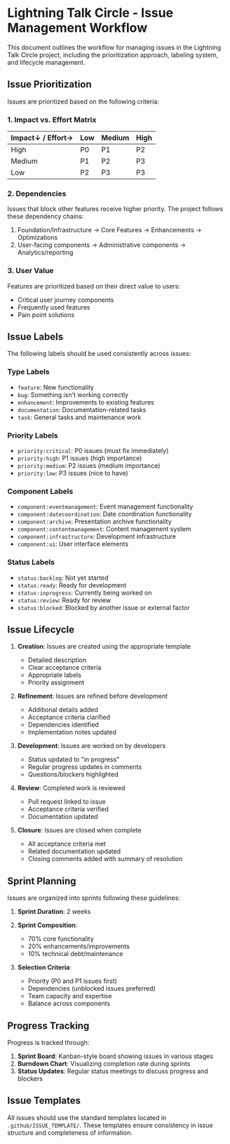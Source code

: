 # Lightning Talk Circle - Issue Management Workflow

This document outlines the workflow for managing issues in the Lightning Talk
Circle project, including the prioritization approach, labeling system, and
lifecycle management.

## Issue Prioritization

Issues are prioritized based on the following criteria:

### 1. Impact vs. Effort Matrix

| Impact↓ / Effort→ | Low | Medium | High |
| ----------------- | --- | ------ | ---- |
| High              | P0  | P1     | P2   |
| Medium            | P1  | P2     | P3   |
| Low               | P2  | P3     | P3   |

### 2. Dependencies

Issues that block other features receive higher priority. The project follows
these dependency chains:

1. Foundation/Infrastructure → Core Features → Enhancements → Optimizations
2. User-facing components → Administrative components → Analytics/reporting

### 3. User Value

Features are prioritized based on their direct value to users:

- Critical user journey components
- Frequently used features
- Pain point solutions

## Issue Labels

The following labels should be used consistently across issues:

### Type Labels

- `feature`: New functionality
- `bug`: Something isn't working correctly
- `enhancement`: Improvements to existing features
- `documentation`: Documentation-related tasks
- `task`: General tasks and maintenance work

### Priority Labels

- `priority:critical`: P0 issues (must fix immediately)
- `priority:high`: P1 issues (high importance)
- `priority:medium`: P2 issues (medium importance)
- `priority:low`: P3 issues (nice to have)

### Component Labels

- `component:eventmanagement`: Event management functionality
- `component:datecoordination`: Date coordination functionality
- `component:archive`: Presentation archive functionality
- `component:contentmanagement`: Content management system
- `component:infrastructure`: Development infrastructure
- `component:ui`: User interface elements

### Status Labels

- `status:backlog`: Not yet started
- `status:ready`: Ready for development
- `status:inprogress`: Currently being worked on
- `status:review`: Ready for review
- `status:blocked`: Blocked by another issue or external factor

## Issue Lifecycle

1. **Creation**: Issues are created using the appropriate template
   - Detailed description
   - Clear acceptance criteria
   - Appropriate labels
   - Priority assignment

2. **Refinement**: Issues are refined before development
   - Additional details added
   - Acceptance criteria clarified
   - Dependencies identified
   - Implementation notes updated

3. **Development**: Issues are worked on by developers
   - Status updated to "in progress"
   - Regular progress updates in comments
   - Questions/blockers highlighted

4. **Review**: Completed work is reviewed
   - Pull request linked to issue
   - Acceptance criteria verified
   - Documentation updated

5. **Closure**: Issues are closed when complete
   - All acceptance criteria met
   - Related documentation updated
   - Closing comments added with summary of resolution

## Sprint Planning

Issues are organized into sprints following these guidelines:

1. **Sprint Duration**: 2 weeks
2. **Sprint Composition**:
   - 70% core functionality
   - 20% enhancements/improvements
   - 10% technical debt/maintenance

3. **Selection Criteria**:
   - Priority (P0 and P1 issues first)
   - Dependencies (unblocked issues preferred)
   - Team capacity and expertise
   - Balance across components

## Progress Tracking

Progress is tracked through:

1. **Sprint Board**: Kanban-style board showing issues in various stages
2. **Burndown Chart**: Visualizing completion rate during sprints
3. **Status Updates**: Regular status meetings to discuss progress and blockers

## Issue Templates

All issues should use the standard templates located in
`.github/ISSUE_TEMPLATE/`. These templates ensure consistency in issue structure
and completeness of information.
